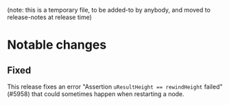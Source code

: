 (note: this is a temporary file, to be added-to by anybody, and moved to
release-notes at release time)

Notable changes
===============

Fixed
-----

This release fixes an error "Assertion `uResultHeight == rewindHeight` failed" (#5958)
that could sometimes happen when restarting a node.
